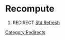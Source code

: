 # Recompute
1.  REDIRECT [Std Refresh](Std_Refresh.md)



[Category:Redirects](Category:Redirects.md)
